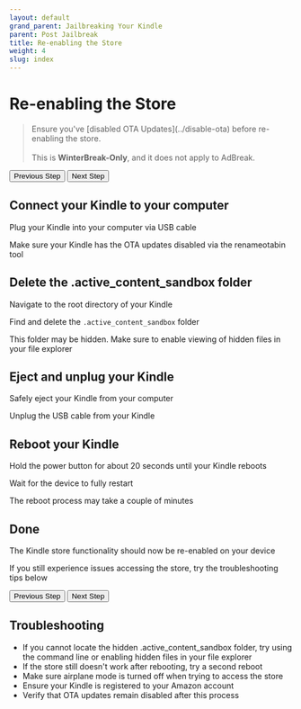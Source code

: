 ```yaml
---
layout: default
grand_parent: Jailbreaking Your Kindle
parent: Post Jailbreak
title: Re-enabling the Store
weight: 4
slug: index
---
```


# Re-enabling the Store

<blockquote class="warning">
Ensure you've [disabled OTA Updates](../disable-ota) before re-enabling the store.<br/><br/>This is <b>WinterBreak-Only</b>, and it does not apply to AdBreak.
</blockquote>

<div id="guide">
    <div class="buttons">
        <button class="btn btn-orange" id="prev">Previous Step</button>
        <span id="stepCounter"></span>
        <button class="btn btn-green" id="next">Next Step</button>
    </div>
    <div id="stepwrapper" class="stepwrapper">
        <div class="step">
            <h2>Connect your Kindle to your computer</h2>
            <div class="stepContent">
                <p>Plug your Kindle into your computer via USB cable</p>
                <p class="highlight">Make sure your Kindle has the OTA updates disabled via the renameotabin tool</p>
            </div>
        </div>
        <div class="step">
            <h2>Delete the .active_content_sandbox folder</h2>
            <div class="stepContent">
                <p>Navigate to the root directory of your Kindle</p>
                <p>Find and delete the <code>.active_content_sandbox</code> folder</p>
                <p class="highlight">This folder may be hidden. Make sure to enable viewing of hidden files in your file explorer</p>
            </div>
        </div>
        <div class="step">
            <h2>Eject and unplug your Kindle</h2>
            <div class="stepContent">
                <p>Safely eject your Kindle from your computer</p>
                <p>Unplug the USB cable from your Kindle</p>
            </div>
        </div>
        <div class="step">
            <h2>Reboot your Kindle</h2>
            <div class="stepContent">
                <p>Hold the power button for about 20 seconds until your Kindle reboots</p>
                <p>Wait for the device to fully restart</p>
                <p class="highlight">The reboot process may take a couple of minutes</p>
            </div>
        </div>
        <div class="step">
            <h2>Done</h2>
            <div class="stepContent">
                <p>The Kindle store functionality should now be re-enabled on your device</p>
                <p class="highlight">If you still experience issues accessing the store, try the troubleshooting tips below</p>
            </div>
        </div>    
    </div>
    <div class="buttons">
        <button class="btn btn-orange" id="prev">Previous Step</button>
        <span id="stepCounter"></span>
        <button class="btn btn-green" id="next">Next Step</button>
    </div>
</div>

<script>new Guide("guide", "../koreader", "Install KOReader");</script>

## Troubleshooting

- If you cannot locate the hidden .active_content_sandbox folder, try using the command line or enabling hidden files in your file explorer
- If the store still doesn't work after rebooting, try a second reboot
- Make sure airplane mode is turned off when trying to access the store
- Ensure your Kindle is registered to your Amazon account
- Verify that OTA updates remain disabled after this process
